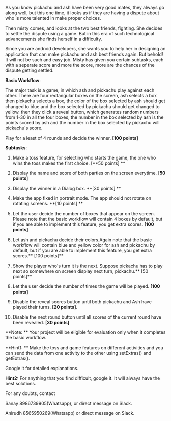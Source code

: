 
As you know pickachu and ash have been very good mates, they always go along well, but this one time, it looks as if they are having a dispute about who is more talented in make proper choices. 

Then misty comes, and looks at the two best friends, fighting. She decides to settle the dispute using a game. But in this era of such technological advancements she finds herself in a difficulty.

Since you are android developers, she wants you to help her in designing an application that can make pickachu and ash best friends again. But behold! It will not be such and easy job. Misty has given you certain subtasks, each with a seperate score and more the score, more are the chances of the dispute getting settled.

**Basic Workflow**:

The major task is a game, in which ash and pickachu play against each other. There are four rectangular boxes on the screen, ash selects a box then pickachu selects a box, the color of the box selected by ash should get changed to blue and the box selected by pickachu should get changed to yellow. then they click a reveal button, which generates random numbers from 1-30 in all the four boxes, the number in the box selected by ash is the points scored by ash and the number in the box selected by pickachu will pickachu's score.

Play for a least of 4 rounds and decide the winner. **[100 points]**

**Subtasks**:

1. Make a toss feature, for selecting who starts the game, the one who wins the toss makes the first choice. [**50 points] **

2. Display the name and score of both parties on the screen everytime. [**50 points**]

3. Display the winner in a Dialog box. **[30 points] **

4. Make the app fixed in portrait mode. The app should not rotate on rotating screens. **[10 points] **

5. Let the user decide the number of boxes that appear on the screen. Please note that the basic workflow will contain 4 boxes by default, but if you are able to implement this feature, you get extra scores. **[100 points]**

6. Let ash and pickachu decide their colors.Again note that the basic workflow will contain blue and yellow color for ash and pickachu by default, but if you are able to implement this feature, you get extra scores.** [100 points]**

7. Show the player who's turn it is the next. Suppose pickachu has to play next so somewhere on screen display next turn, pickachu.** [50 points]**

8. Let the user decide the number of times the game will be played. **[100 points]**

9. Disable the reveal scores button until both pickachu and Ash have played their turns. **[20 points]**.

10. Disable the next round button until all scores of the current round have been revealed. **[30 points]**

**Note: ** Your project will be eligible for evaluation only when it completes the basic workflow.

 

**Hint1: ** Make the toss and game features on different activities and you can send the data from one activity to the other using setExtras() and getExtras().

Google it for detailed explanations.

**Hint2:** For anything that you find difficult, google it. It will always have the best solutions. 

For any doubts, contact

Sanay 8986739905(Whatsapp), or direct message on Slack.

Anirudh 8565950269(Whatsapp) or direct message on Slack. 


